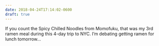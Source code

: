 ```yaml
---
date: 2018-04-24T17:14:02-0600
draft: true
---
```




If you count the Spicy Chilled Noodles from Momofuku, that was my 3rd ramen meal during this 4-day trip to NYC. I’m debating getting ramen for lunch tomorrow…




